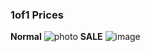 
### **1of1 Prices**

**Normal**
![photo](https://cdn.discordapp.com/attachments/1002682682175656037/1302433131726377000/ServicePriceGuide_Standard.png?ex=6737eae0&is=67369960&hm=d6d5f809463c7e9cba022443071dc1d187264f729cd831a75c081dce43adffed&)
**SALE**
![image](https://cdn.discordapp.com/attachments/1002682682175656037/1302433132649250816/ServicePriceGuide_Sale.png?ex=6737eae0&is=67369960&hm=db4407b56c1d9661127e632d750b6aea3261a15141afc9d5df1385d020ff279e&)